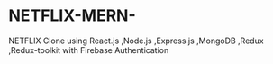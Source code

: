 
# NETFLIX-MERN-
NETFLIX Clone using React.js ,Node.js ,Express.js ,MongoDB ,Redux ,Redux-toolkit with Firebase Authentication
